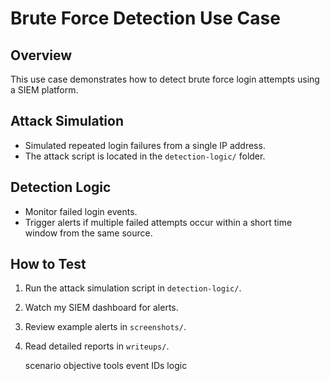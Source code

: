 # Brute Force Detection Use Case

## Overview

This use case demonstrates how to detect brute force login attempts using a SIEM platform.

## Attack Simulation

- Simulated repeated login failures from a single IP address.
- The attack script is located in the `detection-logic/` folder.

## Detection Logic

- Monitor failed login events.
- Trigger alerts if multiple failed attempts occur within a short time window from the same source.

## How to Test

1. Run the attack simulation script in `detection-logic/`.
2. Watch my SIEM dashboard for alerts.
3. Review example alerts in `screenshots/`.
4. Read detailed reports in `writeups/`.

   scenario
   objective
   tools
   event IDs
   logic

